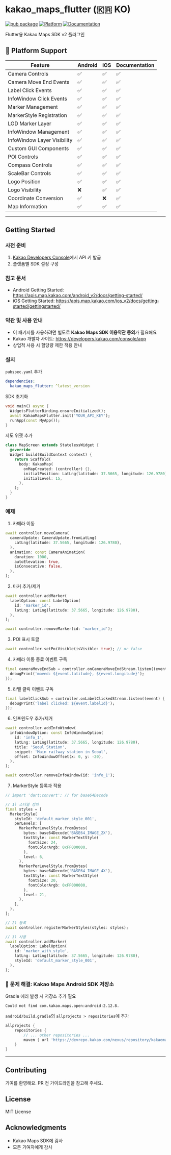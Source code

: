 # kakao_maps_flutter (🇰🇷 KO)

[![pub package](https://img.shields.io/pub/v/kakao_maps_flutter.svg)](https://pub.dev/packages/kakao_maps_flutter)
[![Platform](https://img.shields.io/badge/platform-android%20|%20ios-green.svg)](https://github.com/seunghwanly/kakao_maps_flutter)
[![Documentation](https://img.shields.io/badge/documentation-91.4%25-brightgreen.svg)](https://pub.dev/documentation/kakao_maps_flutter)

Flutter용 Kakao Maps SDK v2 플러그인

## 📱 Platform Support

| Feature | Android | iOS | Documentation |
|---------|---------|-----|---------------|
| Camera Controls | ✅ | ✅ | ✅ |
| Camera Move End Events | ✅ | ✅ | ✅ |
| Label Click Events | ✅ | ✅ | ✅ |
| InfoWindow Click Events | ✅ | ✅ | ✅ |
| Marker Management | ✅ | ✅ | ✅ |
| MarkerStyle Registration | ✅ | ✅ | ✅ |
| LOD Marker Layer | ✅ | ✅ | ✅ |
| InfoWindow Management | ✅ | ✅ | ✅ |
| InfoWindow Layer Visibility | ✅ | ✅ | ✅ |
| Custom GUI Components | ✅ | ✅ | ✅ |
| POI Controls | ✅ | ✅ | ✅ |
| Compass Controls | ✅ | ✅ | ✅ |
| ScaleBar Controls | ✅ | ✅ | ✅ |
| Logo Position | ✅ | ✅ | ✅ |
| Logo Visibility | ❌ | ✅ | ✅ |
| Coordinate Conversion | ✅ | ❌ | ✅ |
| Map Information | ✅ | ✅ | ✅ |

---

## Getting Started

### 사전 준비
1. [Kakao Developers Console](https://developers.kakao.com/console/app)에서 API 키 발급
2. 플랫폼별 SDK 설정 구성

### 참고 문서
- Android Getting Started: https://apis.map.kakao.com/android_v2/docs/getting-started/
- iOS Getting Started: https://apis.map.kakao.com/ios_v2/docs/getting-started/gettingstarted/

### 약관 및 사용 안내
- 이 패키지를 사용하려면 별도로 **Kakao Maps SDK 이용약관 동의**가 필요해요
- Kakao 개발자 사이트: https://developers.kakao.com/console/app
- 상업적 사용 시 할당량 제한 적용 안내

### 설치
`pubspec.yaml` 추가

```yaml
dependencies:
  kakao_maps_flutter: ^latest_version
```

SDK 초기화

```dart
void main() async {
  WidgetsFlutterBinding.ensureInitialized();
  await KakaoMapsFlutter.init('YOUR_API_KEY');
  runApp(const MyApp());
}
```

지도 위젯 추가

```dart
class MapScreen extends StatelessWidget {
  @override
  Widget build(BuildContext context) {
    return Scaffold(
      body: KakaoMap(
        onMapCreated: (controller) {},
        initialPosition: LatLng(latitude: 37.5665, longitude: 126.9780),
        initialLevel: 15,
      ),
    );
  }
}
```

### 예제

1. 카메라 이동
```dart
await controller.moveCamera(
  cameraUpdate: CameraUpdate.fromLatLng(
    LatLng(latitude: 37.5665, longitude: 126.9780),
  ),
  animation: const CameraAnimation(
    duration: 1000,
    autoElevation: true,
    isConsecutive: false,
  ),
);
```

2. 마커 추가/제거
```dart
await controller.addMarker(
  labelOption: const LabelOption(
    id: 'marker_id',
    latLng: LatLng(latitude: 37.5665, longitude: 126.9780),
  ),
);

await controller.removeMarker(id: 'marker_id');
```

3. POI 표시 토글
```dart
await controller.setPoiVisible(isVisible: true); // or false
```

4. 카메라 이동 종료 이벤트 구독
```dart
final cameraMoveEndSub = controller.onCameraMoveEndStream.listen((event) {
  debugPrint('moved: ${event.latitude}, ${event.longitude}');
});
```

5. 라벨 클릭 이벤트 구독
```dart
final labelClickSub = controller.onLabelClickedStream.listen((event) {
  debugPrint('label clicked: ${event.labelId}');
});
```

6. 인포윈도우 추가/제거
```dart
await controller.addInfoWindow(
  infoWindowOption: const InfoWindowOption(
    id: 'info_1',
    latLng: LatLng(latitude: 37.5665, longitude: 126.9780),
    title: 'Seoul Station',
    snippet: 'Main railway station in Seoul',
    offset: InfoWindowOffset(x: 0, y: -20),
  ),
);

await controller.removeInfoWindow(id: 'info_1');
```

7. MarkerStyle 등록과 적용
```dart
// import 'dart:convert'; // for base64Decode

// 1) 스타일 정의
final styles = [
  MarkerStyle(
    styleId: 'default_marker_style_001',
    perLevels: [
      MarkerPerLevelStyle.fromBytes(
        bytes: base64Decode('BASE64_IMAGE_2X'),
        textStyle: const MarkerTextStyle(
          fontSize: 24,
          fontColorArgb: 0xFF000000,
        ),
        level: 6,
      ),
      MarkerPerLevelStyle.fromBytes(
        bytes: base64Decode('BASE64_IMAGE_4X'),
        textStyle: const MarkerTextStyle(
          fontSize: 20,
          fontColorArgb: 0xFF000000,
        ),
        level: 21,
      ),
    ],
  ),
];

// 2) 등록
await controller.registerMarkerStyles(styles: styles);

// 3) 사용
await controller.addMarker(
  labelOption: LabelOption(
    id: 'marker_with_style',
    latLng: LatLng(latitude: 37.5665, longitude: 126.9780),
    styleId: 'default_marker_style_001',
  ),
);
```

### 🔧 문제 해결: Kakao Maps Android SDK 저장소
Gradle 에러 발생 시 저장소 추가 필요

```
Could not find com.kakao.maps.open:android:2.12.8.
```

`android/build.gradle`의 `allprojects > repositories`에 추가

```groovy
allprojects {
    repositories {
        // ... other repositories ...
        maven { url 'https://devrepo.kakao.com/nexus/repository/kakaomap-releases/' }
    }
}
```

---

## Contributing

기여를 환영해요. PR 전 가이드라인을 참고해 주세요.

## License

MIT License

## Acknowledgments

- Kakao Maps SDK에 감사
- 모든 기여자에게 감사


